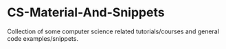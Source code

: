 # CS-Material-And-Snippets
Collection of some computer science related tutorials/courses and general code examples/snippets.
